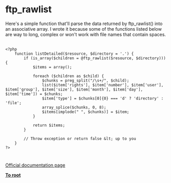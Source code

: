 # ftp_rawlist



Here&apos;s a simple function that&apos;ll parse the data returned by ftp_rawlist() into an associative array. I wrote it because some of the functions listed below are way to long, complex or won&apos;t work with file names that contain spaces.<br><br>

```
<?php
    function listDetailed($resource, $directory = '.') {
        if (is_array($children = @ftp_rawlist($resource, $directory))) {
            $items = array();

            foreach ($children as $child) {
                $chunks = preg_split("/\s+/", $child);
                list($item['rights'], $item['number'], $item['user'], $item['group'], $item['size'], $item['month'], $item['day'], $item['time']) = $chunks;
                $item['type'] = $chunks[0]{0} === 'd' ? 'directory' : 'file';
                array_splice($chunks, 0, 8);
                $items[implode(" ", $chunks)] = $item;
            }

            return $items;
        }

        // Throw exception or return false &lt; up to you
    }
?>
```
  

#

[Official documentation page](https://www.php.net/manual/en/function.ftp-rawlist.php)

**[To root](/README.md)**